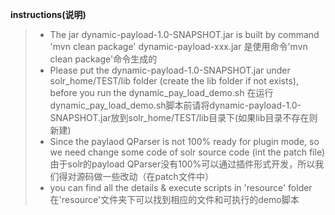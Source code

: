 **instructions(说明)**
>* The jar dynamic-payload-1.0-SNAPSHOT.jar is built by command 'mvn clean package'
   dynamic-payload-xxx.jar 是使用命令'mvn clean package'命令生成的
>* Please put the dynamic-payload-1.0-SNAPSHOT.jar under solr_home/TEST/lib folder (create the lib folder if not exists), before you run the dynamic_pay_load_demo.sh
   在运行dynamic_pay_load_demo.sh脚本前请将dynamic-payload-1.0-SNAPSHOT.jar放到solr_home/TEST/lib目录下(如果lib目录不存在则新建)
>* Since the paylaod QParser is not 100% ready for plugin mode, so we need change some code of solr source code
   (int the patch file)
   由于solr的payload QParser没有100%可以通过插件形式开发，所以我们得对源码做一些改动（在patch文件中）
>* you can find all the details & execute scripts in 'resource' folder
   在'resource'文件夹下可以找到相应的文件和可执行的demo脚本

